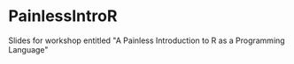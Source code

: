 # PainlessIntroR
Slides for workshop entitled "A Painless Introduction to R as a Programming Language"
